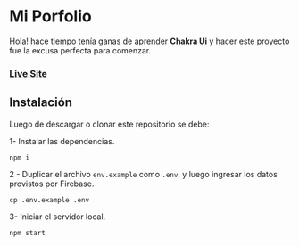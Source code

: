 # Mi Porfolio

Hola! hace tiempo tenía ganas de aprender **Chakra Ui** y hacer este proyecto fue la excusa perfecta para comenzar.

### [Live Site](https://nicolasfranco.vercel.app/)

## Instalación

Luego de descargar o clonar este repositorio se debe:

1- Instalar las dependencias.

```
npm i
```

2 - Duplicar el archivo `env.example` como `.env`. y luego ingresar los datos provistos por Firebase.

```
cp .env.example .env
```

3- Iniciar el servidor local.

```
npm start
```
